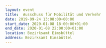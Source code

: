 ```yaml
---
layout: event
title:  Ausschuss für Mobilität und Verkehr
date: 2019-09-24 13:08:00+00:00
start_date: 2020-01-08 18:00:00+01:00
end_date: 2020-01-08 22:00:00+01:00
location: Bezirksamt Eimsbüttel
address: Bezirksamt Eimsbüttel
---
```

